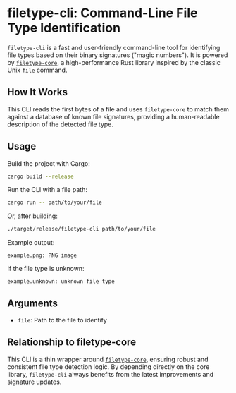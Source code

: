 # filetype-cli: Command-Line File Type Identification

`filetype-cli` is a fast and user-friendly command-line tool for identifying file types based on their binary signatures ("magic numbers"). It is powered by [`filetype-core`](https://github.com/rsomonte/filetype-core), a high-performance Rust library inspired by the classic Unix `file` command.

## How It Works

This CLI reads the first bytes of a file and uses `filetype-core` to match them against a database of known file signatures, providing a human-readable description of the detected file type.

## Usage

Build the project with Cargo:

```sh
cargo build --release
```

Run the CLI with a file path:

```sh
cargo run -- path/to/your/file
```

Or, after building:

```sh
./target/release/filetype-cli path/to/your/file
```

Example output:

```
example.png: PNG image
```

If the file type is unknown:

```
example.unknown: unknown file type
```

## Arguments

- `file`: Path to the file to identify

## Relationship to filetype-core

This CLI is a thin wrapper around [`filetype-core`](https://github.com/rsomonte/filetype-core), ensuring robust and consistent file type detection logic. By depending directly on the core library, `filetype-cli` always benefits from the latest improvements and signature updates.